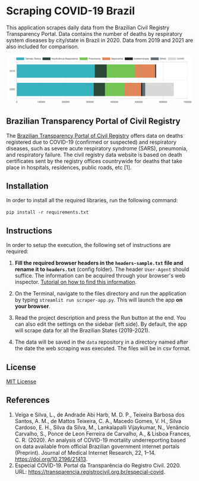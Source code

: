 # Scraping COVID-19 Brazil
This application scrapes daily data from the Brazilian Civil Registry Transparency Portal. Data contains the number of deaths by respiratory system diseases by city/state in Brazil in 2020. Data from 2019 and 2021 are also included for comparison.

<img src="images/sample-plot-ptrc.png" title="Github Logo">



## Brazilian Transparency Portal of Civil Registry

 The [Brazilian Transparency Portal of Civil Registry](https://transparencia.registrocivil.org.br/especial-covid) offers data on deaths registered due to COVID-19 (confirmed or suspected) and respiratory diseases, such as severe acute respiratory syndrome (SARS), pneumonia, and respiratory failure. The civil registry data website is based on death certificates sent by the registry offices countrywide for deaths that take place in hospitals, residences, public roads, etc [1].



## Installation

In order to install all the required libraries, run the following command:

`pip install -r requirements.txt`



## Instructions

In order to setup the execution, the following set of instructions are required:

1. **Fill the required browser headers in the `headers-sample.txt` file and rename it to `headers.txt`** (config folder). The header `User-Agent` should suffice. The information can be acquired through your browser's web inspector. [Tutorial on how to find this information](https://mkyong.com/computer-tips/how-to-view-http-headers-in-google-chrome/).

2. On the Terminal, navigate to the files directory and run the application by typing `streamlit run scraper-app.py`. This will launch the app **on your browser**.

3. Read the project description and press the Run button at the end. You can also edit the settings on the sidebar (left side). By default, the app will scrape data for all the Brazilian States (2019-2021).

4. The data will be saved in the `data` repository in a directory named after the date the web scraping was executed. The files will be in csv format.



## License

[MIT License](https://github.com/andrematte/scraping-covid19-brazil/blob/master/LICENSE)



## References
1. Veiga e Silva, L., de Andrade Abi Harb, M. D. P., Teixeira Barbosa dos Santos, A. M., de Mattos Teixeira, C. A., Macedo Gomes, V. H., Silva Cardoso, E. H., Silva da Silva, M., Lankalapalli Vijaykumar, N., Venâncio Carvalho, S., Ponce de Leon Ferreira de Carvalho, A., & Lisboa Frances, C. R. (2020). An analysis of COVID-19 mortality underreporting based on data available from official Brazilian government internet portals (Preprint). Journal of Medical Internet Research, 22, 1–14. https://doi.org/10.2196/21413.
2. Especial COVID-19. Portal da Transparência do Registro Civil. 2020. URL: https://transparencia.registrocivil.org.br/especial-covid. 





